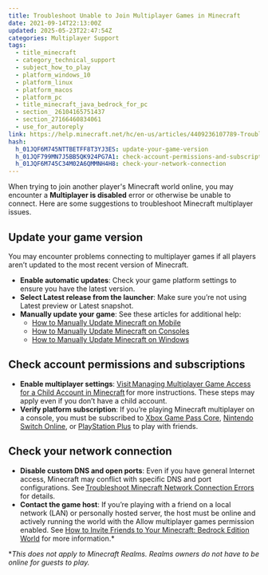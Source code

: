 ```yaml
---
title: Troubleshoot Unable to Join Multiplayer Games in Minecraft
date: 2021-09-14T22:13:00Z
updated: 2025-05-23T22:47:54Z
categories: Multiplayer Support
tags:
  - title_minecraft
  - category_technical_support
  - subject_how_to_play
  - platform_windows_10
  - platform_linux
  - platform_macos
  - platform_pc
  - title_minecraft_java_bedrock_for_pc
  - section_ 26104165751437
  - section_27166460834061
  - use_for_autoreply
link: https://help.minecraft.net/hc/en-us/articles/4409236107789-Troubleshoot-Unable-to-Join-Multiplayer-Games-in-Minecraft
hash:
  h_01JQF6M745NTTBETFF8T3YJ3ES: update-your-game-version
  h_01JQF799MN7J5BB5QK924PG7A1: check-account-permissions-and-subscriptions
  h_01JQF6M745C34M02A6QMMNH4H8: check-your-network-connection
---
```


When trying to join another player's Minecraft world online, you may encounter a **Multiplayer is disabled** error or otherwise be unable to connect. Here are some suggestions to troubleshoot Minecraft multiplayer issues.

## Update your game version

You may encounter problems connecting to multiplayer games if all players aren’t updated to the most recent version of Minecraft.

- **Enable automatic updates**: Check your game platform settings to ensure you have the latest version.
- **Select Latest release from the launcher**: Make sure you’re not using Latest preview or Latest snapshot.
- **Manually update your game**: See these articles for additional help:
  - [How to Manually Update Minecraft on Mobile](../Download-Install/Manually-Update-Minecraft-on-Mobile-Devices.md)
  - [How to Manually Update Minecraft on Consoles](../Download-Install/Manually-Update-Minecraft-on-Consoles.md)
  - [How to Manually Update Minecraft on Windows](../Download-Install/Manually-Update-Minecraft-on-Windows.md)

## Check account permissions and subscriptions

- **Enable multiplayer settings**: [Visit Managing Multiplayer Game Access for a Child Account in Minecraft](../Account-Settings/Managing-Multiplayer-Game-Access-for-a-Child-Account-in-Minecraft.md) for more instructions. These steps may apply even if you don’t have a child account.
- **Verify platform subscription**: If you’re playing Minecraft multiplayer on a console, you must be subscribed to [Xbox Game Pass Core](https://www.xbox.com/en-US/xbox-game-pass), [Nintendo Switch Online](https://ec.nintendo.com/US/en/membership/), or [PlayStation Plus](https://www.playstation.com/en-us/ps-plus/) to play with friends.

## Check your network connection

- **Disable custom DNS and open ports**: Even if you have general Internet access, Minecraft may conflict with specific DNS and port configurations. See [Troubleshoot Minecraft Network Connection Errors](../Performance-Troubleshooting/Troubleshoot-Minecraft-Network-Connection-Errors.md) for details.
- **Contact the game host**: If you’re playing with a friend on a local network (LAN) or personally hosted server, the host must be online and actively running the world with the Allow multiplayer games permission enabled. See [How to Invite Friends to Your Minecraft: Bedrock Edition World](./Invite-Friends-to-Your-Minecraft-Bedrock-Edition-World.md) for more information.\*

\**This does not apply to Minecraft Realms. Realms owners do not have to be online for guests to play.*
